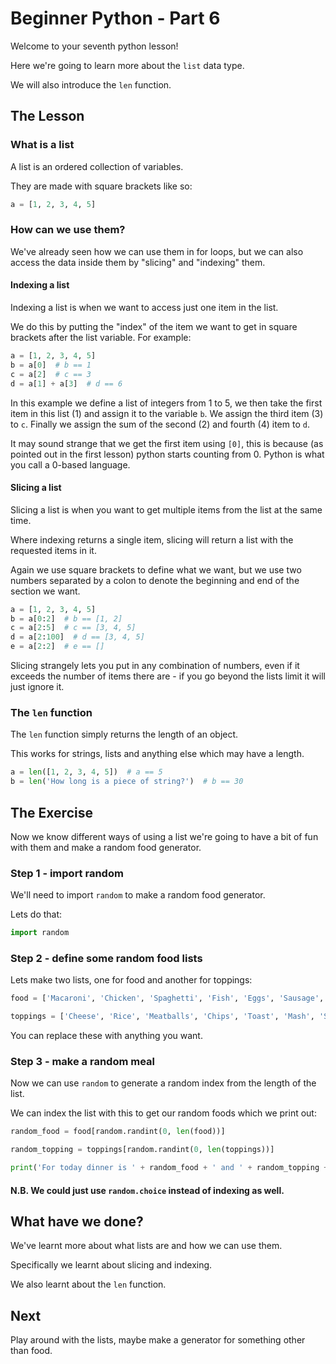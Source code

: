 # Beginner Python - Part 6

Welcome to your seventh python lesson!

Here we're going to learn more about the `list` data type.

We will also introduce the `len` function.

## The Lesson

### What is a list

A list is an ordered collection of variables.

They are made with square brackets like so:

```python
a = [1, 2, 3, 4, 5]
```

### How can we use them?

We've already seen how we can use them in for loops, but we
can also access the data inside them by "slicing" and "indexing"
them.

#### Indexing a list

Indexing a list is when we want to access just one item in the list.

We do this by putting the "index" of the item we want to get in square 
brackets after the list variable. For example:

```python
a = [1, 2, 3, 4, 5]
b = a[0]  # b == 1
c = a[2]  # c == 3
d = a[1] + a[3]  # d == 6
```

In this example we define a list of integers from 1 to 5, we then
take the first item in this list (1) and assign it to the variable `b`.
We assign the third item (3) to `c`. Finally we assign the sum of the 
second (2) and fourth (4) item to `d`. 

It may sound strange that we get the first item using `[0]`, this is
because (as pointed out in the first lesson) python starts counting from 0.
Python is what you call a 0-based language.

#### Slicing a list

Slicing a list is when you want to get multiple items from the list
at the same time.

Where indexing returns a single item, slicing will return a list
with the requested items in it.

Again we use square brackets to define what we want, but we use
two numbers separated by a colon to denote the beginning and end of
the section we want.

```python
a = [1, 2, 3, 4, 5]
b = a[0:2]  # b == [1, 2]
c = a[2:5]  # c == [3, 4, 5]
d = a[2:100]  # d == [3, 4, 5]
e = a[2:2]  # e == []
```

Slicing strangely lets you put in any combination of numbers, even 
if it exceeds the number of items there are - if you go beyond the
lists limit it will just ignore it. 

### The `len` function

The `len` function simply returns the length of an object.

This works for strings, lists and anything else which may have a length.

```python
a = len([1, 2, 3, 4, 5])  # a == 5
b = len('How long is a piece of string?')  # b == 30

```


## The Exercise

Now we know different ways of using a list we're going to have a bit
of fun with them and make a random food generator.

### Step 1 - import random

We'll need to import `random` to make a random food generator.

Lets do that:

```python
import random
```

### Step 2 - define some random food lists

Lets make two lists, one for food and another for toppings:

```python
food = ['Macaroni', 'Chicken', 'Spaghetti', 'Fish', 'Eggs', 'Sausage', 'Noodles', 'Omelette', 'Mushrooms', 'Caramel', 'Chocolate']

toppings = ['Cheese', 'Rice', 'Meatballs', 'Chips', 'Toast', 'Mash', 'Salad', 'Ice Cream', 'Quiche', 'Milk']
```

You can replace these with anything you want.

### Step 3 - make a random meal

Now we can use `random` to generate a random index from the
length of the list.

We can index the list with this to get our random foods which we print out:

```python
random_food = food[random.randint(0, len(food))]

random_topping = toppings[random.randint(0, len(toppings))]

print('For today dinner is ' + random_food + ' and ' + random_topping + '!')
```

#### N.B. We could just use `random.choice` instead of indexing as well.

## What have we done?

We've learnt more about what lists are and how we can use them.

Specifically we learnt about slicing and indexing.

We also learnt about the `len` function.

## Next

Play around with the lists, maybe make a generator for something 
other than food.